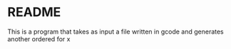 # README
This is a program that takes as input a file written in gcode and generates another ordered for x
